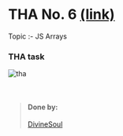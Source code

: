 # THA No. 6 [(link)](https://docs.google.com/document/d/1ocDYa2B27H2tZVI7f_i-7Ze6SIX_2g2N-jUJJ9t__0g/edit)
  Topic :- JS Arrays

### THA task
![tha](https://cdn.discordapp.com/attachments/819626088447082527/854348397514063892/unknown.png)

<br>

> #### Done by:
>[DivineSoul](https://github.com/CodeBlooded-RahulMaurya/Devsnest-WebDev/tree/main/Day-06-JS-Arrays) <br>
